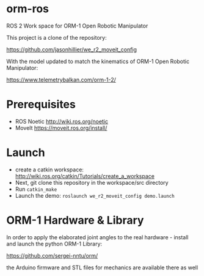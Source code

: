 # orm-ros
ROS 2 Work space for ORM-1 Open Robotic Manipulator

This project is a clone of the repository: 

https://github.com/jasonhillier/we_r2_moveit_config 

With the model updated to match the kinematics of ORM-1 Open Robotic Manipulator: 

https://www.telemetrybalkan.com/orm-1-2/ 

# Prerequisites
 - ROS Noetic http://wiki.ros.org/noetic
 - MoveIt https://moveit.ros.org/install/

# Launch 
 - create a catkin workspace: http://wiki.ros.org/catkin/Tutorials/create_a_workspace
 - Next, git clone this repository in the workspace/src directory
 - Run `catkin_make`
 - Launch the demo: `roslaunch we_r2_moveit_config demo.launch`

# ORM-1 Hardware & Library
In order to apply the elaborated joint angles to the real hardware - install and launch the python ORM-1 Library:

https://github.com/sergei-nntu/orm/

the Arduino firmware and STL files for mechanics are available there as well
